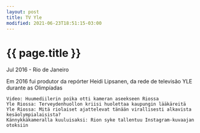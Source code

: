 ```yaml
---
layout: post
title: TV Yle
modified: 2021-06-23T18:51:15-03:00
---
```


{{ page.title }}
================

<p class="meta"> Jul 2016 - Rio de Janeiro</p>


Em 2016 fui produtor da repórter Heidi Lipsanen, da rede de televisão YLE durante as Olimpíadas

    Video: Huumediilerin poika otti kameran aseekseen Riossa
    Yle Riossa: Terveydenhuollon kriisi huolettaa kaupungin lääkäreitä
    Yle Riossa: Mitä riolaiset ajattelevat tänään virallisesti alkavista kesäolympialaisista?
    Kännykkäkameralla kuuluisaksi: Rion syke tallentuu Instagram-kuvaajan otoksiin


